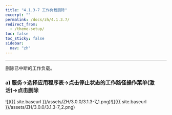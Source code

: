 ```yaml
---
title: "4.1.3-7 工作负载删除"
excerpt: ""
permalink: /docs/zh/4.1.3.7/
redirect_from:
  - /theme-setup/
toc: false
toc_sticky: false
sidebar:
  nav: "zh"
---
```


---
删除已中断的工作负载。

### a\) 服务→选择应用程序表→点击停止状态的工作路径操作菜单(激活)→点击删除
![]({{ site.baseurl }}/assets/ZH/3.0.0/3.1.3-7_1.png)![]({{ site.baseurl }}/assets/ZH/3.0.0/3.1.3-7_2.png)
